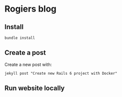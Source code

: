 # Rogiers blog

## Install

`bundle install`

## Create a post

Create a new post with:

`jekyll post "Create new Rails 6 project with Docker"`

## Run website locally
